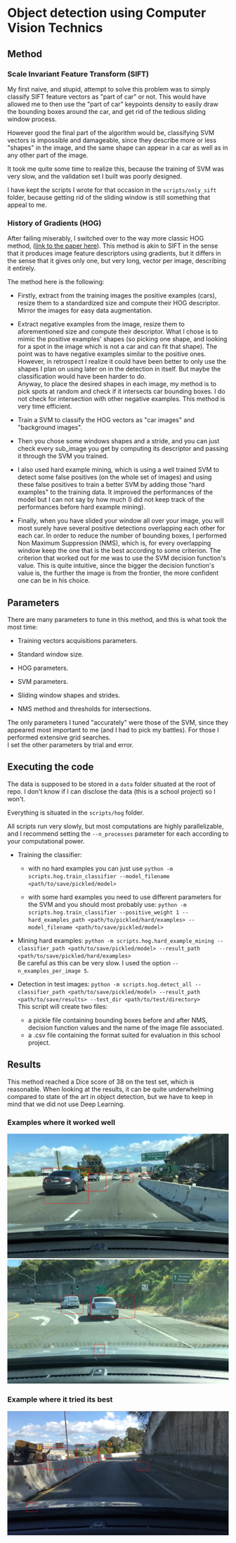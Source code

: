 # Object detection using Computer Vision Technics

## Method

### Scale Invariant Feature Transform (SIFT)

My first naive, and stupid, attempt to solve this problem was to simply classify SIFT feature vectors as "part of car" or not. This would have allowed me to then use the "part of car" keypoints density to easily draw the bounding boxes around the car, and get rid of the tedious sliding window process.

However good the final part of the algorithm would be, classifying SVM vectors is impossible and damageable, since they describe more or less "shapes" in the image, and the same shape can appear in a car as well as in any other part of the image.

It took me quite some time to realize this, because the training of SVM was very slow, and the validation set I built was poorly designed.

I have kept the scripts I wrote for that occasion in the `scripts/only_sift` folder, because getting rid of the sliding window is still something that appeal to me.

### History of Gradients (HOG)

After failing miserably, I switched over to the way more classic HOG method, ([link to the paper here](https://hal.inria.fr/file/index/docid/548512/filename/hog_cvpr2005.pdf)). This method is akin to SIFT in the sense that it produces image feature descriptors using gradients, but it differs in the sense that it gives only one, but very long, vector per image, describing it entirely.

The method here is the following:

* Firstly, extract from the training images the positive examples (cars), resize them to a standardized size and compute their HOG descriptor. Mirror the images for easy data augmentation.

* Extract negative examples from the image, resize them to aforementioned size and compute their descriptor. What I chose is to mimic the positive examples' shapes (so picking one shape, and looking for a spot in the image which is not a car and can fit that shape). The point was to have negative examples similar to the positive ones. However, in retrospect I realize it could have been better to only use the shapes I plan on using later on in the detection in itself. But maybe the classification would have been harder to do.  
Anyway, to place the desired shapes in each image, my method is to pick spots at random and check if it intersects car bounding boxes. I do not check for intersection with other negative examples. This method is very time efficient.

* Train a SVM to classify the HOG vectors as "car images" and "background images".

* Then you chose some windows shapes and a stride, and you can just check every sub_image you get by computing its descriptor and passing it through the SVM you trained.

* I also used hard example mining, which is using a well trained SVM to detect some false positives (on the whole set of images) and using these false positives to train a better SVM by adding those "hard examples" to the training data. It improved the performances of the model but I can not say by how much (I did not keep track of the performances before hard example mining).

* Finally, when you have slided your window all over your image, you will most surely have several positive detections overlapping each other for each car. In order to reduce the number of bounding boxes, I performed Non Maximum Suppression (NMS), which is, for every overlapping window keep the one that is the best according to some criterion. The criterion that worked out for me was to use the SVM decision function's value. This is quite intuitive, since the bigger the decision function's value is, the further the image is from the frontier, the more confident one can be in his choice.

## Parameters

There are many parameters to tune in this method, and this is what took the most time:

* Training vectors acquisitions parameters.

* Standard window size.

* HOG parameters.

* SVM parameters.

* Sliding window shapes and strides.

* NMS method and thresholds for intersections.

The only parameters I tuned "accurately" were those of the SVM, since they appeared most important to me (and I had to pick my battles). For those I performed extensive grid searches.  
I set the other parameters by trial and error.

## Executing the code

The data is supposed to be stored in a `data` folder situated at the root of repo. I don't know if I can disclose the data (this is a school project) so I won't.

Everything is situated in the `scripts/hog` folder.

All scripts run very slowly, but most computations are highly parallelizable, and I recommend setting the `--n_processes` parameter for each according to your computational power.

* Training the classifier:
  * with no hard examples you can just use `python -m scripts.hog.train_classifier --model_filename <path/to/save/pickled/model>`

  * with some hard examples you need to use different parameters for the SVM and you should most probably use: `python -m scripts.hog.train_classifier --positive_weight 1 --hard_examples_path <path/to/pickled/hard/examples> --model_filename <path/to/save/pickled/model>`

* Mining hard examples: `python -m scripts.hog.hard_example_mining --classifier_path <path/to/save/pickled/model> --result_path <path/to/save/pickled/hard/examples>`  
Be careful as this can be very slow. I used the option `--n_examples_per_image 5`.

* Detection in test images: `python -m scripts.hog.detect_all --classifier_path <path/to/save/pickled/model> --result_path <path/to/save/results> --test_dir <path/to/test/directory>`  
This script will create two files:
  * a pickle file containing bounding boxes before and after NMS, decision function values and the name of the image file associated.
  * a .csv file containing the format suited for evaluation in this school project.

## Results

This method reached a Dice score of 38 on the test set, which is reasonable. When looking at the results, it can be quite underwhelming compared to state of the art in object detection, but we have to keep in mind that we did not use Deep Learning.

### Examples where it worked well

![Good example](./images/example_1.png "Not so bad")
![Another good example](./images/example_2.png "A bit worse")

### Example where it tried its best

![Bad example](./images/sad.png "This is sad")
